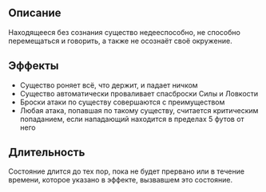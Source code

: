 ## Описание
Находящееся без сознания существо недееспособно, не способно перемещаться и говорить, а также не осознаёт своё окружение.

## Эффекты
- Существо роняет всё, что держит, и падает ничком
- Существо автоматически проваливает спасброски Силы и Ловкости
- Броски атаки по существу совершаются с преимуществом
- Любая атака, попавшая по такому существу, считается критическим попаданием, если нападающий находится в пределах 5 футов от него

## Длительность
Состояние длится до тех пор, пока не будет прервано или в течение времени, которое указано в эффекте, вызвавшем это состояние. 